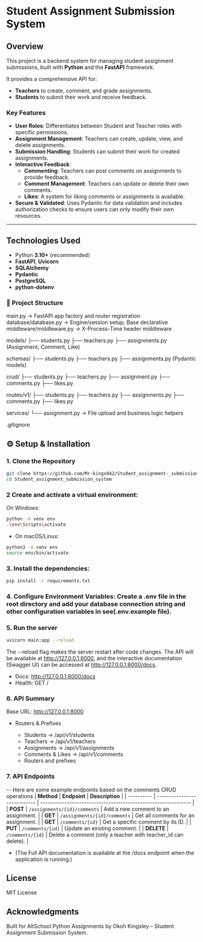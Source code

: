 # Student Assignment Submission System

## Overview

This project is a backend system for managing student assignment submissions, built with **Python** and the **FastAPI** framework.  

It provides a comprehensive API for:
- **Teachers** to create, comment, and grade assignments.  
- **Students** to submit their work and receive feedback.  

###  Key Features
- **User Roles**: Differentiates between Student and Teacher roles with specific permissions.  
- **Assignment Management**: Teachers can create, update, view, and delete assignments.  
- **Submission Handling**: Students can submit their work for created assignments.  
- **Interactive Feedback**:
  - **Commenting**: Teachers can post comments on assignments to provide feedback.  
  - **Comment Management**: Teachers can update or delete their own comments.  
  - **Likes**: A system for liking comments or assignments is available.  
- **Secure & Validated**: Uses Pydantic for data validation and includes authorization checks to ensure users can only modify their own resources.  

---

##  Technologies Used

- Python **3.10+** (recommended)  
- **FastAPI**, **Uvicorn**  
- **SQLAlchemy**  
- **Pydantic**  
- **PostgreSQL**  
- **python-dotenv**  

### 📂 Project Structure

main.py → FastAPI app factory and router registration
database/database.py → Engine/session setup; Base declarative
middleware/middleware.py → X-Process-Time header middleware

models/
├── students.py
├── teachers.py
├── assignments.py (Assignment, Comment, Like)

schemas/
├── students.py
├── teachers.py
├── assignments.py (Pydantic models)

crud/
├── students.py
├── teachers.py
├── assignment.py
├── comments.py
├── likes.py

routes/v1/
├── students.py
├── teachers.py
├── assignments.py
├── comments.py
├── likes.py

services/
└── assignment.py → File upload and business logic helpers

.gitignore

## ⚙️ Setup & Installation

### 1. Clone the Repository
```bash
git clone https://github.com/Mr-kings042/Student_assignment-_submission_system.git 
cd Student_assignment_submission_system  
```

### 2 Create and activate a virtual environment:

On Windows:
```bash
python -m venv env
.\env\Scripts\activate
 ```
 - On macOS/Linux:
```bash
python3 -m venv env
source env/bin/activate
```
### 3. Install the dependencies: 


```bash
pip install -r requirements.txt 
```


### 4. Configure Environment Variables: Create a .env file in the root directory and add your database connection string and other configuration variables in see(.env.example file).

### 5. Run the server

```bash
uvicorn main:app --reload
```
  The --reload flag makes the server restart after code changes. The API will be available at http://127.0.0.1:8000, and the interactive documentation (Swagger UI) can be accessed at http://127.0.0.1:8000/docs.
  - Docs: http://127.0.0.1:8000/docs
  - Health: GET /
### 6. API Summary



Base URL: http://127.0.0.1:8000

- Routers & Prefixes

   - Students → /api/v1/students
    - Teachers → /api/v1/teachers
    - Assignments → /api/v1/assignments
    - Comments & Likes → /api/v1/comments
  - Routers and prefixes
### 7. API Endpoints
  -- Here are some example endpoints based on the comments CRUD operations
| **Method** | **Endpoint**                 | **Description**                                                |
| ---------- | ---------------------------- | -------------------------------------------------------------- |
| **POST**   | `/assignments/{id}/comments` | Add a new comment to an assignment.                            |
| **GET**    | `/assignments/{id}/comments` | Get all comments for an assignment.                            |
| **GET**    | `/comments/{id}`             | Get a specific comment by its ID.                              |
| **PUT**    | `/comments/{id}`             | Update an existing comment.                                    |
| **DELETE** | `/comments/{id}`             | Delete a comment (only a teacher with teacher\_id can delete). |
  - (The Full API documentation is available at the /docs endpoint when the application is running.)


## License

 MIT License


## Acknowledgments

Built for AltSchool Python Assignments by Okoh Kingsley – Student Assignment Submission System.
